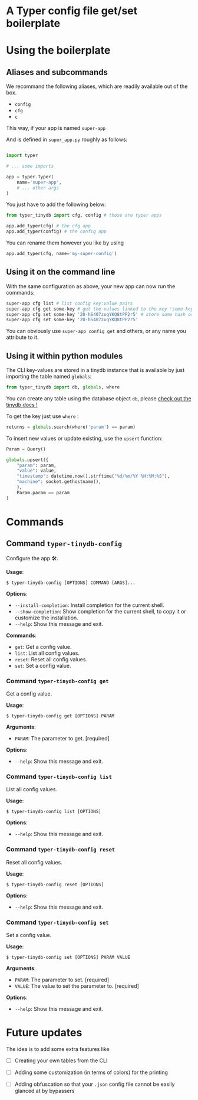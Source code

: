 # A Typer config file get/set boilerplate

# Using the boilerplate

## Aliases and subcommands

We recommand the following aliases, which are readily available out of the box.

- `config`
- `cfg`
- `c`

This way, if your app is named `super-app`

And is defined in `super_app.py` roughly as follows:

```python

import typer

# ... some imports

app = typer.Typer(
    name='super-app',
    # ... other args
)
```

You just have to add the following below:

```python
from typer_tinydb import cfg, config # those are typer apps

app.add_typer(cfg) # the cfg app
app.add_typer(config) # the config app
```

You can rename them however you like by using

```python
app.add_typer(cfg, name='my-super-config')
```

## Using it on the command line

With the same configuration as above, your new app can now run the commands:

```bash
super-app cfg list # list config key:value pairs
super-app cfg get some-key # get the values linked to the key 'some-key'
super-app cfg set some-key '20-hS407zuqYKQ8tPP2r5' # store some hash or token into your settings file
super-app cfg set some-key '20-hS407zuqYKQ8tPP2r5'
```

You can obviously use `super-app config get` and others, or any name you attribute to it.

## Using it within python modules

The CLI key-values are stored in a tinydb instance that is available by just importing the table named `globals`:

```python
from typer_tinydb import db, globals, where
```

You can create any table using the database object `db`, please [check out the tinydb docs !](https://tinydb.readthedocs.io/)

To get the key just use `where` :

```python
returns = globals.search(where('param') == param)
```

To insert new values or update existing, use the `upsert` function:

```python
Param = Query()

globals.upsert({
    "param": param,
    "value": value,
    "timestamp": datetime.now().strftime("%d/%m/%Y %H:%M:%S"),
    "machine": socket.gethostname(),
    },
    Param.param == param
)
```

# Commands

## Command `typer-tinydb-config`

Configure the app 🛠️.

**Usage**:

```console
$ typer-tinydb-config [OPTIONS] COMMAND [ARGS]...
```

**Options**:

* `--install-completion`: Install completion for the current shell.
* `--show-completion`: Show completion for the current shell, to copy it or customize the installation.
* `--help`: Show this message and exit.

**Commands**:

* `get`: Get a config value.
* `list`: List all config values.
* `reset`: Reset all config values.
* `set`: Set a config value.

### Command `typer-tinydb-config get`

Get a config value.

**Usage**:

```console
$ typer-tinydb-config get [OPTIONS] PARAM
```

**Arguments**:

* `PARAM`: The parameter to get.  [required]

**Options**:

* `--help`: Show this message and exit.

### Command `typer-tinydb-config list`

List all config values.

**Usage**:

```console
$ typer-tinydb-config list [OPTIONS]
```

**Options**:

* `--help`: Show this message and exit.

### Command `typer-tinydb-config reset`

Reset all config values.

**Usage**:

```console
$ typer-tinydb-config reset [OPTIONS]
```

**Options**:

* `--help`: Show this message and exit.

### Command `typer-tinydb-config set`

Set a config value.

**Usage**:

```console
$ typer-tinydb-config set [OPTIONS] PARAM VALUE
```

**Arguments**:

* `PARAM`: The parameter to set.  [required]
* `VALUE`: The value to set the parameter to.  [required]

**Options**:

* `--help`: Show this message and exit.


# Future updates

The idea is to add some extra features like

- [ ] Creating your own tables from the CLI
- [ ] Adding some customization (in terms of colors) for the printing
- [ ] Adding obfuscation so that your `.json` config file cannot be easily glanced at by bypassers

